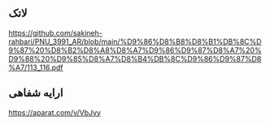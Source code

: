 ## لاتک

https://github.com/sakineh-rahbari/PNU_3991_AR/blob/main/%D9%86%D8%B8%D8%B1%DB%8C%D9%87%20%D8%B2%D8%A8%D8%A7%D9%86%D9%87%D8%A7%20%D9%88%20%D9%85%D8%A7%D8%B4%DB%8C%D9%86%D9%87%D8%A7/113_116.pdf

## ارایه شفاهی
https://aparat.com/v/VbJvy
